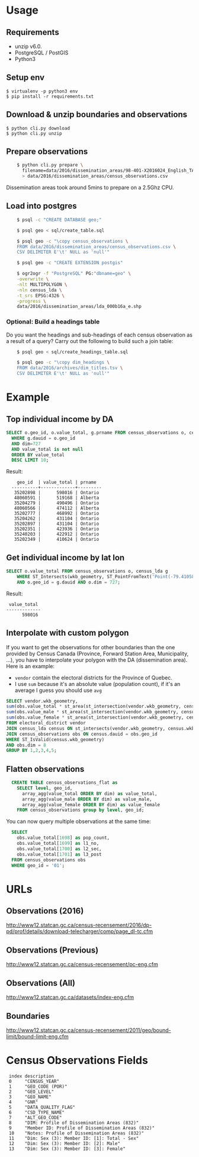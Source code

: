 # Usage

## Requirements

- unzip v6.0.
- PostgreSQL / PostGIS
- Python3

## Setup env

    $ virtualenv -p python3 env
    $ pip install -r requirements.txt

## Download & unzip boundaries and observations

    $ python cli.py download
    $ python cli.py unzip

## Prepare observations

```bash
    $ python cli.py prepare \
      filename=data/2016/dissemination_areas/98-401-X2016024_English_TAB_data.csv \
      > data/2016/dissemination_areas/census_observations.csv
```

Dissemination areas took around 5mins to prepare on a 2.5Ghz CPU.

## Load into postgres

```sh
    $ psql -c "CREATE DATABASE geo;"

    $ psql geo < sql/create_table.sql

    $ psql geo -c "\copy census_observations \
    FROM data/2016/dissemination_areas/census_observations.csv \
    CSV DELIMITER E'\t' NULL as 'null'"

    $ psql geo -c "CREATE EXTENSION postgis"

    $ ogr2ogr -f "PostgreSQL" PG:"dbname=geo" \
    -overwrite \
    -nlt MULTIPOLYGON \
    -nln census_lda \
    -t_srs EPSG:4326 \
    -progress \
    data/2016/dissemination_areas/lda_000b16a_e.shp
```

### Optional: Build a headings table
Do you want the headings and sub-headings of each census observation as a result of a query? Carry out the following to build such a join table:

```sh
    $ psql geo < sql/create_headings_table.sql

    $ psql geo -c "\copy dim_headings \
    FROM data/2016/archives/dim_titles.tsv \
    CSV DELIMITER E'\t' NULL as 'null'"
```

# Example

## Top individual income by DA

```sql
SELECT o.geo_id, o.value_total, g.prname FROM census_observations o, census_lda g
  WHERE g.dauid = o.geo_id
  AND dim=727
  AND value_total is not null
  ORDER BY value_total
  DESC LIMIT 10;
 ```

Result:

```
    geo_id  | value_total | prname
  ----------+-------------+---------
   35202898 |      598016 | Ontario
   48060591 |      519168 | Alberta
   35204279 |      490496 | Ontario
   48060566 |      474112 | Alberta
   35202777 |      468992 | Ontario
   35204262 |      431104 | Ontario
   35202897 |      431104 | Ontario
   35202351 |      423936 | Ontario
   35240203 |      422912 | Ontario
   35202349 |      410624 | Ontario
```

## Get individual income by lat lon

```sql
SELECT o.value_total FROM census_observations o, census_lda g
    WHERE ST_Intersects(wkb_geometry, ST_PointFromText('Point(-79.4105825 43.6960938)', 4326))
    AND o.geo_id = g.dauid AND o.dim = 727;
```

Result:

```
 value_total
-------------
      598016
```


## Interpolate with custom polygon

If you want to get the observations for other boundaries than the one provided by Census Canada (Province, Forward Station Area, Municipality, ...), you have to interpolate your polygon with the DA (dissemination area). Here is an example:

 - `vendor` contain the electoral districts for the Province of Quebec. 
 - I use `sum` because it's an absolute value (population count), if it's an average I guess you should use `avg`

```sql
SELECT vendor.wkb_geometry,
sum(obs.value_total * st_area(st_intersection(vendor.wkb_geometry, census.wkb_geometry))/st_area(census.wkb_geometry))::numeric::integer as total,
sum(obs.value_male * st_area(st_intersection(vendor.wkb_geometry, census.wkb_geometry))/st_area(census.wkb_geometry))::numeric::integer as male,
sum(obs.value_female * st_area(st_intersection(vendor.wkb_geometry, census.wkb_geometry))/st_area(census.wkb_geometry))::numeric::integer as female
FROM electoral_district vendor
JOIN census_lda census ON st_intersects(vendor.wkb_geometry, census.wkb_geometry)
JOIN census_observations obs ON census.dauid = obs.geo_id
WHERE ST_IsValid(census.wkb_geometry) 
AND obs.dim = 8
GROUP BY 1,2,3,4,5;
```
## Flatten observations

```sql
  CREATE TABLE census_observations_flat as 
    SELECT level, geo_id, 
      array_agg(value_total ORDER BY dim) as value_total, 
      array_agg(value_male ORDER BY dim) as value_male, 
      array_agg(value_female ORDER BY dim) as value_female 
    FROM census_observations group by level, geo_id;
```

You can now query multiple observations at the same time:

```sql
  SELECT 
    obs.value_total[1698] as pop_count, 
    obs.value_total[1699] as l1_no,
    obs.value_total[1700] as l2_sec,
    obs.value_total[1701] as l3_post
  FROM census_observations obs
  WHERE geo_id = '01';
```

# URLs

## Observations (2016)

http://www12.statcan.gc.ca/census-recensement/2016/dp-pd/prof/details/download-telecharger/comp/page_dl-tc.cfm

## Observations (Previous)

http://www12.statcan.gc.ca/census-recensement/pc-eng.cfm

## Observations (All)

http://www12.statcan.gc.ca/datasets/index-eng.cfm

## Boundaries

http://www12.statcan.gc.ca/census-recensement/2011/geo/bound-limit/bound-limit-eng.cfm

# Census Observations Fields

     index description
     0     "CENSUS_YEAR"
     1     "GEO_CODE (POR)"
     2     "GEO_LEVEL"
     3     "GEO_NAME"
     4     "GNR"
     5     "DATA_QUALITY_FLAG"
     6     "CSD_TYPE_NAME"
     7     "ALT_GEO_CODE"
     8     "DIM: Profile of Dissemination Areas (832)"
     9     "Member ID: Profile of Dissemination Areas (832)"
     10    "Notes: Profile of Dissemination Areas (832)"
     11    "Dim: Sex (3): Member ID: [1]: Total - Sex"
     12    "Dim: Sex (3): Member ID: [2]: Male"
     13    "Dim: Sex (3): Member ID: [3]: Female"
